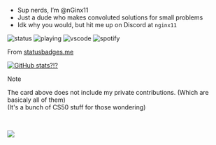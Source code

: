 

- Sup nerds, I’m @nGinx11
- Just a dude who makes convoluted solutions for small problems
- Idk why you would, but hit me up on Discord at `nginx11`

![status](https://api.statusbadges.me/badge/status/666009900605898783?simple=true&style=plastic) ![playing](https://api.statusbadges.me/badge/playing/666009900605898783?style=plastic) ![vscode](https://api.statusbadges.me/badge/vscode/666009900605898783?style=plastic) ![spotify](https://api.statusbadges.me/badge/spotify/666009900605898783?style=plastic)

From [statusbadges.me](https://statusbadges.me/)

[![GitHub stats?!?](https://github-readme-stats.vercel.app/api?username=nGinx11&theme=transparent&include_all_commit=true)](https://github.com/anuraghazra/github-readme-stats)
> [!NOTE]
> The card above does not include my private contributions. (Which are basicaly all of them) <br>
> (It's a bunch of CS50 stuff for those wondering)

<br>

![](https://komarev.com/ghpvc/?username=nGinx11&style=plastic&color=65e8b4&label=People+who+said+hi:&base=344) 

